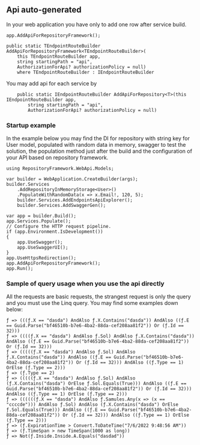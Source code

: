 ﻿## Api auto-generated
In your web application you have only to add one row after service build.

    app.AddApiForRepositoryFramework();

    public static TEndpointRouteBuilder AddApiForRepositoryFramework<TEndpointRouteBuilder>(
        this TEndpointRouteBuilder app,
        string startingPath = "api",
        AuthorizationForApi? authorizationPolicy = null)
        where TEndpointRouteBuilder : IEndpointRouteBuilder
    
You may add api for each service by

        public static IEndpointRouteBuilder AddApiForRepository<T>(this IEndpointRouteBuilder app,
            string startingPath = "api",
            AuthorizationForApi? authorizationPolicy = null)

### Startup example
In the example below you may find the DI for repository with string key for User model, populated with random data in memory, swagger to test the solution, the population method just after the build and the configuration of your API based on repository framework.

    using RepositoryFramework.WebApi.Models;

    var builder = WebApplication.CreateBuilder(args);
    builder.Services
        .AddRepositoryInMemoryStorage<User>()
        .PopulateWithRandomData(x => x.Email!, 120, 5);
        builder.Services.AddEndpointsApiExplorer();
        builder.Services.AddSwaggerGen();
    
    var app = builder.Build();
    app.Services.Populate();
    // Configure the HTTP request pipeline.
    if (app.Environment.IsDevelopment())
    {
        app.UseSwagger();
        app.UseSwaggerUI();
    }
    app.UseHttpsRedirection();
    app.AddApiForRepositoryFramework();
    app.Run();


### Sample of query usage when you use the api directly
All the requests are basic requests, the strangest request is only the query and you must use the Linq query.
You may find some examples down below:

    ƒ => (((ƒ.X == "dasda") AndAlso ƒ.X.Contains("dasda")) AndAlso ((ƒ.E == Guid.Parse("bf46510b-b7e6-4ba2-88da-cef208aa81f2")) Or (ƒ.Id == 32)))
    ƒ => ((((ƒ.X == "dasda") AndAlso ƒ.Sol) AndAlso ƒ.X.Contains("dasda")) AndAlso ((ƒ.E == Guid.Parse("bf46510b-b7e6-4ba2-88da-cef208aa81f2")) Or (ƒ.Id == 32)))
    ƒ => (((((ƒ.X == "dasda") AndAlso ƒ.Sol) AndAlso ƒ.X.Contains("dasda")) AndAlso ((ƒ.E == Guid.Parse("bf46510b-b7e6-4ba2-88da-cef208aa81f2")) Or (ƒ.Id == 32))) AndAlso ((ƒ.Type == 1) OrElse (ƒ.Type == 2)))
    ƒ => (ƒ.Type == 2)
    ƒ => (((((ƒ.X == "dasda") AndAlso ƒ.Sol) AndAlso (ƒ.X.Contains("dasda") OrElse ƒ.Sol.Equals(True))) AndAlso ((ƒ.E == Guid.Parse("bf46510b-b7e6-4ba2-88da-cef208aa81f2")) Or (ƒ.Id == 32))) AndAlso ((ƒ.Type == 1) OrElse (ƒ.Type == 2)))
    ƒ => ((((((ƒ.X == "dasda") AndAlso ƒ.Samules.Any(x => (x == "ccccde"))) AndAlso ƒ.Sol) AndAlso (ƒ.X.Contains("dasda") OrElse ƒ.Sol.Equals(True))) AndAlso ((ƒ.E == Guid.Parse("bf46510b-b7e6-4ba2-88da-cef208aa81f2")) Or (ƒ.Id == 32))) AndAlso ((ƒ.Type == 1) OrElse (ƒ.Type == 2)))
    ƒ => (ƒ.ExpirationTime > Convert.ToDateTime("7/6/2022 9:48:56 AM"))
    ƒ => (ƒ.TimeSpan > new TimeSpan(1000 as long))
    ƒ => Not(ƒ.Inside.Inside.A.Equals("dasdad"))